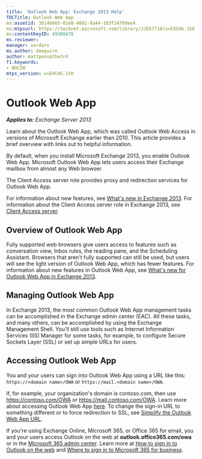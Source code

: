```yaml
---
title: 'Outlook Web App: Exchange 2013 Help'
TOCTitle: Outlook Web App
ms:assetid: 3814b665-01e8-4881-9a44-163f14789ee4
ms:mtpsurl: https://technet.microsoft.com/library/JJ657718(v=EXCHG.150)
ms:contentKeyID: 49300478
ms.reviewer: 
manager: serdars
ms.author: dmaguire
author: mattpennathe3rd
f1.keywords:
- NOCSH
mtps_version: v=EXCHG.150
---
```


# Outlook Web App

_**Applies to:** Exchange Server 2013_

Learn about the Outlook Web App, which was called Outlook Web Access in versions of Microsoft Exchange earlier than 2010. This article provides a brief overview with links out to helpful information.

By default, when you install Microsoft Exchange 2013, you enable Outlook Web App. Microsoft Outlook Web App lets users access their Exchange mailbox from almost any Web browser.

The Client Access server role provides proxy and redirection services for Outlook Web App.

For information about new features, see [What's new in Exchange 2013](what-s-new-in-exchange-2013-exchange-2013-help.md). For information about the Client Access server role in Exchange 2013, see [Client Access server](client-access-server-exchange-2013-help.md).

## Overview of Outlook Web App

Fully supported web browsers give users access to features such as conversation view, Inbox rules, the reading pane, and the Scheduling Assistant. Browsers that aren't fully supported can still be used, but users will see the light version of Outlook Web App, which has fewer features. For information about new features in Outlook Web App, see [What's new for Outlook Web App in Exchange 2013](what-s-new-for-outlook-web-app-in-exchange-2013-exchange-2013-help.md).

## Managing Outlook Web App

In Exchange 2013, the most common Outlook Web App management tasks can be accomplished in the Exchange admin center (EAC). All these tasks, and many others, can be accomplished by using the Exchange Management Shell. You'll still use tools such as Internet Information Services (IIS) Manager for some tasks, for example, to configure Secure Sockets Layer (SSL) or set up simple URLs for users.

## Accessing Outlook Web App

You and your users can sign into Outlook Web App using a URL like this: `https://<domain name>/OWA` or `https://mail.<domain name>/OWA`.

If, for example, your organization's domain is contoso.com, then use <https://contoso.com/OWA> or <https://mail.contoso.com/OWA>. Learn more about accessing Outlook Web App [here](https://docs.microsoft.com/exchange/troubleshoot/client-connectivity/set-up-web-access). To change the sign-in URL to something different or to force redirection to SSL, see [Simplify the Outlook Web App URL](simplify-the-outlook-web-app-url-exchange-2013-help.md).

If you're using Exchange Online, Microsoft 365, or Office 365 for email, you and your users access Outlook on the web at **outlook.office365.com/owa** or in the [Microsoft 365 admin center](https://admin.microsoft.com). Learn more at [How to sign in to Outlook on the web](https://support.microsoft.com/office/763fab4d-0138-4814-b450-37fc286bcb79) and [Where to sign in to Microsoft 365 for business](https://support.microsoft.com/office/e9eb7d51-5430-4929-91ab-6157c5a050b4).
